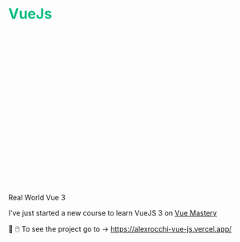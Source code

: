 
<svg fill="none" viewBox="0 0 400 400" width="400" height="400" xmlns="http://www.w3.org/2000/svg">
    <foreignObject width="100%" height="100%">
        <div xmlns="http://www.w3.org/1999/xhtml">
            <style>
              .title{ font-size: 2rem: }
              .green{ color: #00bd7e}
            </style>
            <h1 class="title green">VueJs</h1>
        </div>
    </foreignObject>
</svg>

Real World Vue 3

I've just started a new course to learn VueJS 3 on <a href="https://www.vuemastery.com/learning-path/beginner">Vue Mastery</a>

:eyes: :computer_mouse: To see the project go to -> https://alexrocchi-vue-js.vercel.app/
